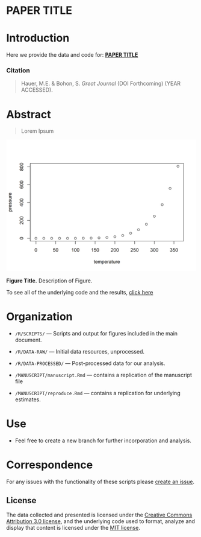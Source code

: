 # PAPER TITLE

# Introduction
Here we provide the data and code for:  [**PAPER TITLE**](https://github.com/mathewhauer/demographic-anomalies/blob/master/MANUSCRIPT/manuscript.pdf)

### Citation


> Hauer, M.E. & Bohon, S. *Great Journal* (DOI Forthcoming) (YEAR ACCESSED).


# Abstract
> Lorem Ipsum

![Main Figure](MANUSCRIPT/manuscript_files/figure-latex/pressure-1.png "Main Figure")

**Figure Title.** Description of Figure.

To see all of the underlying code and the results, [click here](http://htmlpreview.github.io/?https://github.com/mathewhauer/demographic-anomalies/blob/master/MANUSCRIPT/reproduce.html)

# Organization
- `/R/SCRIPTS/`  — Scripts and output for figures included in the main document.
- `/R/DATA-RAW/`  — Initial data resources, unprocessed.
- `/R/DATA-PROCESSED/` — Post-processed data for our analysis.
- `/MANUSCRIPT/manuscript.Rmd` — contains a replication of the manuscript file

- `/MANUSCRIPT/reproduce.Rmd` — contains a replication for underlying estimates.



# Use
- Feel free to create a new branch for further incorporation and analysis. 

# Correspondence
For any issues with the functionality of these scripts please [create an issue](https://github.com/mathewhauer/demographic-anomalies/issues).

## License
The data collected and presented is licensed under the [Creative Commons Attribution 3.0 license](http://creativecommons.org/licenses/by/3.0/us/deed.en_US), and the underlying code used to format, analyze and display that content is licensed under the [MIT license](http://opensource.org/licenses/mit-license.php).